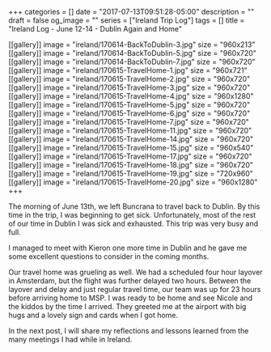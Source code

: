 +++
categories = []
date = "2017-07-13T09:51:28-05:00"
description = ""
draft = false
og_image = ""
series = ["Ireland Trip Log"]
tags = []
title = "Ireland Log - June 12-14 - Dublin Again and Home"

[[gallery]]
  image = "ireland/170614-BackToDublin-3.jpg"
  size = "960x213"
  [[gallery]]
    image = "ireland/170614-BackToDublin-5.jpg"
    size = "960x720"
    [[gallery]]
      image = "ireland/170614-BackToDublin-7.jpg"
      size = "960x720"
[[gallery]]
  image = "ireland/170615-TravelHome-1.jpg"
  size = "960x721"
  [[gallery]]
    image = "ireland/170615-TravelHome-2.jpg"
    size = "960x720"
    [[gallery]]
      image = "ireland/170615-TravelHome-3.jpg"
      size = "960x720"
      [[gallery]]
        image = "ireland/170615-TravelHome-4.jpg"
        size = "960x1280"
[[gallery]]
  image = "ireland/170615-TravelHome-5.jpg"
  size = "960x720"
  [[gallery]]
    image = "ireland/170615-TravelHome-6.jpg"
    size = "960x720"
    [[gallery]]
      image = "ireland/170615-TravelHome-7.jpg"
      size = "960x720"
[[gallery]]
  image = "ireland/170615-TravelHome-11.jpg"
  size = "960x720"
  [[gallery]]
    image = "ireland/170615-TravelHome-14.jpg"
    size = "960x720"
    [[gallery]]
      image = "ireland/170615-TravelHome-15.jpg"
      size = "960x540"
      [[gallery]]
        image = "ireland/170615-TravelHome-17.jpg"
        size = "960x720"
        [[gallery]]
          image = "ireland/170615-TravelHome-18.jpg"
          size = "960x720"
          [[gallery]]
            image = "ireland/170615-TravelHome-19.jpg"
            size = "720x960"
            [[gallery]]
              image = "ireland/170615-TravelHome-20.jpg"
              size = "960x1280"
+++

The morning of June 13th, we left Buncrana to travel back to Dublin. By this time in the trip, I was beginning to get sick. Unfortunately, most of the rest of our time in Dublin I was sick and exhausted. This trip was very busy and full.

I managed to meet with Kieron one more time in Dublin and he gave me some excellent questions to consider in the coming months.

Our travel home was grueling as well. We had a scheduled four hour layover in Amsterdam, but the flight was further delayed two hours. Between the layover and delay and just regular travel time, our team was up for 23 hours before arriving home to MSP. I was ready to be home and see Nicole and the kiddos by the time I arrived. They greeted me at the airport with big hugs and a lovely sign and cards when I got home.

In the next post, I will share my reflections and lessons learned from the many meetings I had while in Ireland.
